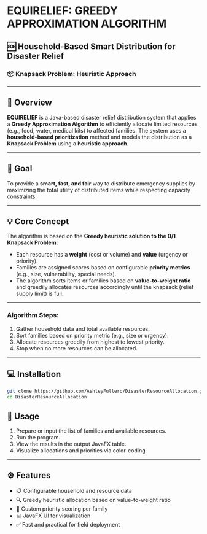 # EQUIRELIEF: GREEDY APPROXIMATION ALGORITHM

## 🆘 Household-Based Smart Distribution for Disaster Relief  
### 📦 Knapsack Problem: Heuristic Approach

---

## 📌 Overview

**EQUIRELIEF** is a Java-based disaster relief distribution system that applies a **Greedy Approximation Algorithm** to efficiently allocate limited resources (e.g., food, water, medical kits) to affected families. The system uses a **household-based prioritization** method and models the distribution as a **Knapsack Problem** using a **heuristic approach**.

---

## 🎯 Goal

To provide a **smart, fast, and fair** way to distribute emergency supplies by maximizing the total utility of distributed items while respecting capacity constraints.

---

## 💡 Core Concept

The algorithm is based on the **Greedy heuristic solution to the 0/1 Knapsack Problem**:

- Each resource has a **weight** (cost or volume) and **value** (urgency or priority).
- Families are assigned scores based on configurable **priority metrics** (e.g., size, vulnerability, special needs).
- The algorithm sorts items or families based on **value-to-weight ratio** and greedily allocates resources accordingly until the knapsack (relief supply limit) is full.

---

### Algorithm Steps:
1. Gather household data and total available resources.
2. Sort families based on priority metric (e.g., size or urgency).
3. Allocate resources greedily from highest to lowest priority.
4. Stop when no more resources can be allocated.

---

## 💻 Installation

```bash
git clone https://github.com/AshleyFullero/DisasterResourceAllocation.git
cd DisasterResourceAllocation
```

## 🚀 Usage

1. Prepare or input the list of families and available resources.
2. Run the program.
3. View the results in the output JavaFX table.
4. Visualize allocations and priorities via color-coding.

---

## ⚙️ Features

- 📋 Configurable household and resource data
- 🔍 Greedy heuristic allocation based on value-to-weight ratio
- 🧮 Custom priority scoring per family
- 📊 JavaFX UI for visualization
- ✅ Fast and practical for field deployment




